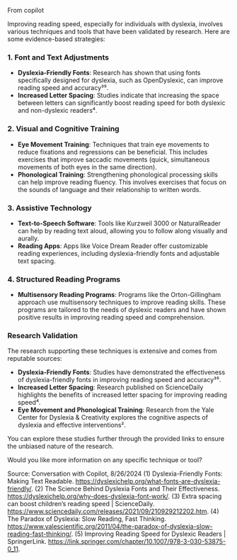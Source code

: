 
From copilot

Improving reading speed, especially for individuals with dyslexia, involves various techniques and tools that have been validated by research. Here are some evidence-based strategies:

### 1. **Font and Text Adjustments**
- **Dyslexia-Friendly Fonts**: Research has shown that using fonts specifically designed for dyslexia, such as OpenDyslexic, can improve reading speed and accuracy³⁵.
- **Increased Letter Spacing**: Studies indicate that increasing the space between letters can significantly boost reading speed for both dyslexic and non-dyslexic readers⁴.

### 2. **Visual and Cognitive Training**
- **Eye Movement Training**: Techniques that train eye movements to reduce fixations and regressions can be beneficial. This includes exercises that improve saccadic movements (quick, simultaneous movements of both eyes in the same direction).
- **Phonological Training**: Strengthening phonological processing skills can help improve reading fluency. This involves exercises that focus on the sounds of language and their relationship to written words.

### 3. **Assistive Technology**
- **Text-to-Speech Software**: Tools like Kurzweil 3000 or NaturalReader can help by reading text aloud, allowing you to follow along visually and aurally.
- **Reading Apps**: Apps like Voice Dream Reader offer customizable reading experiences, including dyslexia-friendly fonts and adjustable text spacing.

### 4. **Structured Reading Programs**
- **Multisensory Reading Programs**: Programs like the Orton-Gillingham approach use multisensory techniques to improve reading skills. These programs are tailored to the needs of dyslexic readers and have shown positive results in improving reading speed and comprehension.

### Research Validation
The research supporting these techniques is extensive and comes from reputable sources:
- **Dyslexia-Friendly Fonts**: Studies have demonstrated the effectiveness of dyslexia-friendly fonts in improving reading speed and accuracy³⁵.
- **Increased Letter Spacing**: Research published on ScienceDaily highlights the benefits of increased letter spacing for improving reading speed⁴.
- **Eye Movement and Phonological Training**: Research from the Yale Center for Dyslexia & Creativity explores the cognitive aspects of dyslexia and effective interventions².

You can explore these studies further through the provided links to ensure the unbiased nature of the research.

Would you like more information on any specific technique or tool?

Source: Conversation with Copilot, 8/26/2024
(1) Dyslexia-Friendly Fonts: Making Text Readable. https://dyslexichelp.org/what-fonts-are-dyslexia-friendly/.
(2) The Science Behind Dyslexia Fonts and Their Effectiveness. https://dyslexichelp.org/why-does-dyslexia-font-work/.
(3) Extra spacing can boost children’s reading speed | ScienceDaily. https://www.sciencedaily.com/releases/2021/09/210929212202.htm.
(4) The Paradox of Dyslexia: Slow Reading, Fast Thinking. https://www.yalescientific.org/2011/04/the-paradox-of-dyslexia-slow-reading-fast-thinking/.
(5) Improving Reading Speed for Dyslexic Readers | SpringerLink. https://link.springer.com/chapter/10.1007/978-3-030-53875-0_11.